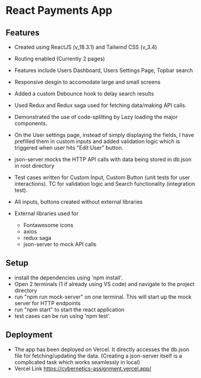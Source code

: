 # React Payments App

## Features

 - Created using ReactJS (v_18.3.1) and Tailwind CSS (v_3.4)
 - Routing enabled (Currently 2 pages)
 - Features include Users Dashboard, Users Settings Page, Topbar search
 - Responsive desgin to accomodate large and small screens
 - Added a custom Debounce hook to delay search results
 - Used Redux and Redux saga used for fetching data/making API calls.
 - Demonstrated the use of code-splitting by Lazy loading the major components.
 - On the User settings page, instead of simply displaying the fields, I have prefilled them in custom inputs and added validation logic which is triggered when user hits "Edit User" button.
 - json-server mocks the HTTP API calls with data being stored in db.json in root directory
 - Test cases written for Custom Input, Custom Button (unit tests for user interactions). TC for validation logic and Search functionality (integration test).
 - All inputs, buttons created without external libraries

 - External libraries used for
    - Fontawesome icons
    - axios
    - redux saga
    - json-server to mock API calls

## Setup
 
 - install the dependencies using 'npm install'.
 - Open 2 terminals (1 if already using VS code) and navigate to the project directory
 - run "npm run mock-server" on one terminal. This will start up the mock server for HTTP endpoints
 - run "npm start" to start the react application
 - test cases can be run using 'npm test'.

 ## Deployment

 - The app has been deployed on Vercel. It directly accesses the db.json file for fetching/updating the data. (Creating a json-server itself is a complicated task which works seamlessly in local)
 - Vercel Link https://cybernetics-assignment.vercel.app/
